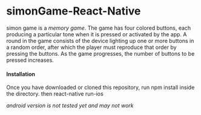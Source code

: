 # simonGame-React-Native
simon game is a *memory game*.
The game has four colored buttons, each producing a particular tone when it is pressed or activated by the app. A round in the game consists of the device lighting up one or more buttons in a random order, after which the player must reproduce that order by pressing the buttons. As the game progresses, the number of buttons to be pressed increases.


#### **Installation**

Once you have downloaded or cloned this repository, run npm install inside the directory.
then react-native run-ios

*android version is not tested yet and may not work*
